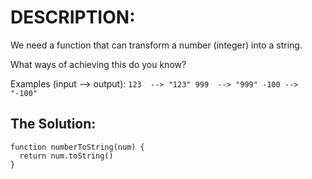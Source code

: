 # DESCRIPTION:
We need a function that can transform a number (integer) into a string.

What ways of achieving this do you know?

Examples (input --> output):
``
123  --> "123"
999  --> "999"
-100 --> "-100"
``

## The Solution:
```
function numberToString(num) {
  return num.toString()
}
```

